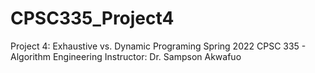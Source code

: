 # CPSC335_Project4
Project 4: Exhaustive vs. Dynamic Programing Spring 2022 CPSC 335 - Algorithm Engineering Instructor: Dr. Sampson Akwafuo
